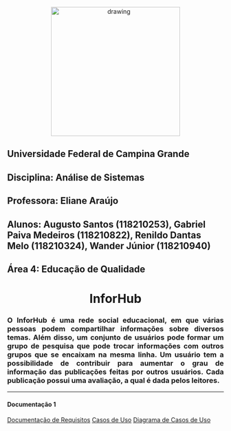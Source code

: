 <p align="center">
  <img align="center" src="https://upload.wikimedia.org/wikipedia/commons/thumb/5/5d/UfcgBrasao.jpg/1200px-UfcgBrasao.jpg" alt="drawing" height=300 width=300/>
</p>

## Universidade Federal de Campina Grande
## Disciplina: Análise de Sistemas
## Professora: Eliane Araújo
## Alunos: Augusto Santos (118210253), Gabriel Paiva Medeiros (118210822), Renildo Dantas Melo (118210324), Wander Júnior (118210940)
## Área 4: Educação de Qualidade

<h1 align="center" >InforHub</h1>

<h3 align="justify"> O InforHub é uma rede social educacional, em que várias pessoas podem compartilhar informações sobre diversos temas. Além disso, um conjunto de usuários pode formar um grupo de pesquisa que pode trocar informações com outros grupos que se encaixam na mesma linha. Um usuário tem a possibilidade de contribuir para aumentar o grau de informação das publicações feitas por outros usuários. Cada publicação possui uma avaliação, a qual é dada pelos leitores. </h3>

<hr/>
<h4>Documentação 1</h4>
<a href="https://renildod7.github.io/ProjetoAS-2020.2/Documenta%C3%A7%C3%A3o%20de%20Requisitos.pdf">Documentação de Requisitos</a>
<a href="https://renildod7.github.io/ProjetoAS-2020.2/Casos%20de%20Uso.pdf">Casos de Uso</a>
<a href="https://renildod7.github.io/ProjetoAS-2020.2/Diagrama%20de%20Casos%20de%20Uso.pdf">Diagrama de Casos de Uso</a>
